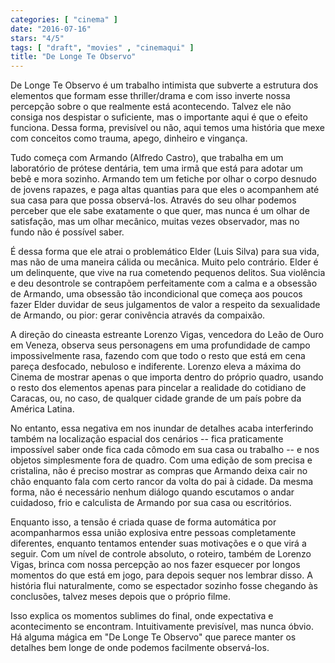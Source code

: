 ```yaml
---
categories: [ "cinema" ]
date: "2016-07-16"
stars: "4/5"
tags: [ "draft", "movies" , "cinemaqui" ]
title: "De Longe Te Observo"
---
```

De Longe Te Observo é um trabalho intimista que subverte a estrutura
dos elementos que formam esse thriller/drama e com isso inverte nossa
percepção sobre o que realmente está acontecendo. Talvez ele não
consiga nos despistar o suficiente, mas o importante aqui é que o efeito
funciona. Dessa forma, previsível ou não, aqui temos uma história
que mexe com conceitos como trauma, apego, dinheiro e vingança.

Tudo começa com Armando (Alfredo Castro), que trabalha em um laboratório
de prótese dentária, tem uma irmã que está para adotar um bebê e
mora sozinho. Armando tem um fetiche por olhar o corpo desnudo de jovens
rapazes, e paga altas quantias para que eles o acompanhem até sua casa
para que possa observá-los. Através do seu olhar podemos perceber que
ele sabe exatamente o que quer, mas nunca é um olhar de satisfação,
mas um olhar mecânico, muitas vezes observador, mas no fundo não é
possível saber.

É dessa forma que ele atrai o problemático Elder (Luis Silva) para
sua vida, mas não de uma maneira cálida ou mecânica. Muito pelo
contrário. Elder é um delinquente, que vive na rua cometendo pequenos
delitos. Sua violência e deu desontrole se contrapõem perfeitamente
com a calma e a obsessão de Armando, uma obsessão tão incondicional
que começa aos poucos fazer Elder duvidar de seus julgamentos de valor
a respeito da sexualidade de Armando, ou pior: gerar conivência através
da compaixão.

A direção do cineasta estreante Lorenzo Vigas, vencedora do Leão de
Ouro em Veneza, observa seus personagens em uma profundidade de campo
impossivelmente rasa, fazendo com que todo o resto que está em cena
pareça desfocado, nebuloso e indiferente. Lorenzo eleva a máxima do
Cinema de mostrar apenas o que importa dentro do próprio quadro, usando
o resto dos elementos apenas para pincelar a realidade do cotidiano de
Caracas, ou, no caso, de qualquer cidade grande de um país pobre da
América Latina.

No entanto, essa negativa em nos inundar de detalhes acaba interferindo
também na localização espacial dos cenários -- fica praticamente
impossível saber onde fica cada cômodo em sua casa ou trabalho -- e
nos objetos simplesmente fora de quadro. Com uma edição de som precisa
e cristalina, não é preciso mostrar as compras que Armando deixa cair
no chão enquanto fala com certo rancor da volta do pai à cidade. Da
mesma forma, não é necessário nenhum diálogo quando escutamos o andar
cuidadoso, frio e calculista de Armando por sua casa ou escritórios.

Enquanto isso, a tensão é criada quase de forma automática por
acompanharmos essa união explosiva entre pessoas completamente
diferentes, enquanto tentamos entender suas motivações e o que virá
a seguir. Com um nível de controle absoluto, o roteiro, também de
Lorenzo Vigas, brinca com nossa percepção ao nos fazer esquecer por
longos momentos do que está em jogo, para depois sequer nos lembrar
disso. A história flui naturalmente, como se espectador sozinho fosse
chegando às conclusões, talvez meses depois que o próprio filme.

Isso explica os momentos sublimes do final, onde expectativa e
acontecimento se encontram. Intuitivamente previsível, mas nunca
óbvio. Há alguma mágica em "De Longe Te Observo" que parece manter
os detalhes bem longe de onde podemos facilmente observá-los.
